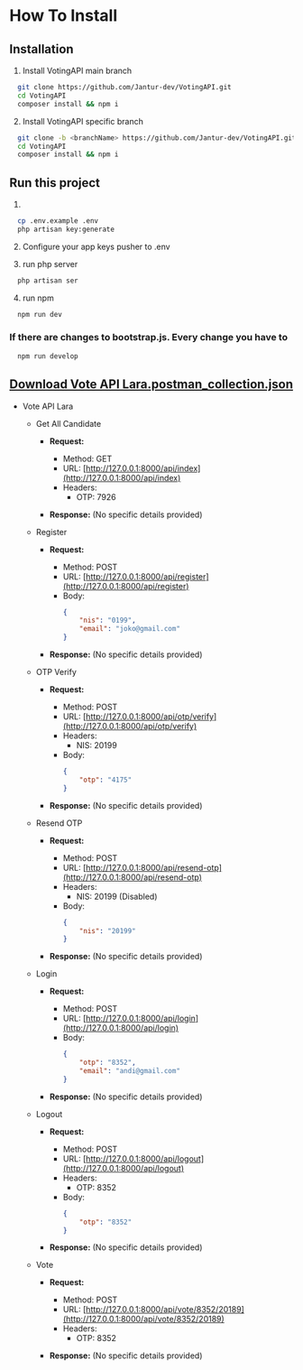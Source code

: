# How To Install

## Installation

1. Install VotingAPI main branch

```bash
  git clone https://github.com/Jantur-dev/VotingAPI.git
  cd VotingAPI
  composer install && npm i
```

2. Install VotingAPI specific branch
   
```bash
  git clone -b <branchName> https://github.com/Jantur-dev/VotingAPI.git
  cd VotingAPI
  composer install && npm i
```

## Run this project
1. 
```bash
  cp .env.example .env
  php artisan key:generate
```

2. Configure your app keys pusher to .env

3. run php server
```bash
  php artisan ser
```

4. run npm
```bash
  npm run dev
```

### If there are changes to bootstrap.js. Every change you have to
```bash
  npm run develop
```

[Download Vote API Lara.postman_collection.json](https://drive.google.com/drive/folders/1LspgV7AnJYVblTu0iXoZWHi9FFQCsdAd)
---
- Vote API Lara

  - Get All Candidate

    - **Request:**
      - Method: GET
      - URL: [http://127.0.0.1:8000/api/index](http://127.0.0.1:8000/api/index)
      - Headers:
        - OTP: 7926

    - **Response:** (No specific details provided)

  - Register

    - **Request:**
      - Method: POST
      - URL: [http://127.0.0.1:8000/api/register](http://127.0.0.1:8000/api/register)
      - Body:
        ```json
        {
            "nis": "0199",
            "email": "joko@gmail.com"
        }
        ```

    - **Response:** (No specific details provided)

  - OTP Verify

    - **Request:**
      - Method: POST
      - URL: [http://127.0.0.1:8000/api/otp/verify](http://127.0.0.1:8000/api/otp/verify)
      - Headers:
        - NIS: 20199
      - Body:
        ```json
        {
            "otp": "4175"
        }
        ```

    - **Response:** (No specific details provided)

  - Resend OTP

    - **Request:**
      - Method: POST
      - URL: [http://127.0.0.1:8000/api/resend-otp](http://127.0.0.1:8000/api/resend-otp)
      - Headers:
        - NIS: 20199 (Disabled)
      - Body:
        ```json
        {
            "nis": "20199"
        }
        ```

    - **Response:** (No specific details provided)

  - Login

    - **Request:**
      - Method: POST
      - URL: [http://127.0.0.1:8000/api/login](http://127.0.0.1:8000/api/login)
      - Body:
        ```json
        {
            "otp": "8352",
            "email": "andi@gmail.com"
        }
        ```

    - **Response:** (No specific details provided)

  - Logout

    - **Request:**
      - Method: POST
      - URL: [http://127.0.0.1:8000/api/logout](http://127.0.0.1:8000/api/logout)
      - Headers:
        - OTP: 8352
      - Body:
        ```json
        {
            "otp": "8352"
        }
        ```

    - **Response:** (No specific details provided)

  - Vote

    - **Request:**
      - Method: POST
      - URL: [http://127.0.0.1:8000/api/vote/8352/20189](http://127.0.0.1:8000/api/vote/8352/20189)
      - Headers:
        - OTP: 8352

    - **Response:** (No specific details provided)
